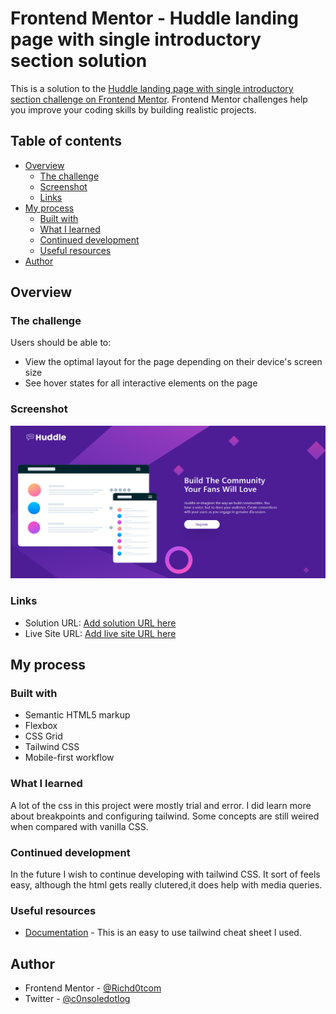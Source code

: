 # Frontend Mentor - Huddle landing page with single introductory section solution

This is a solution to the [Huddle landing page with single introductory section challenge on Frontend Mentor](https://www.frontendmentor.io/challenges/huddle-landing-page-with-a-single-introductory-section-B_2Wvxgi0). Frontend Mentor challenges help you improve your coding skills by building realistic projects. 

## Table of contents

- [Overview](#overview)
  - [The challenge](#the-challenge)
  - [Screenshot](#screenshot)
  - [Links](#links)
- [My process](#my-process)
  - [Built with](#built-with)
  - [What I learned](#what-i-learned)
  - [Continued development](#continued-development)
  - [Useful resources](#useful-resources)
- [Author](#author)


## Overview

### The challenge

Users should be able to:

- View the optimal layout for the page depending on their device's screen size
- See hover states for all interactive elements on the page

### Screenshot

![](./images/Screenshot.png)

### Links

- Solution URL: [Add solution URL here](https://your-solution-url.com)
- Live Site URL: [Add live site URL here](https://your-live-site-url.com)

## My process

### Built with

- Semantic HTML5 markup
- Flexbox
- CSS Grid
- Tailwind CSS
- Mobile-first workflow

### What I learned


A lot of the css in this project were mostly trial and error.
I did learn more about breakpoints and configuring tailwind.
Some concepts are still weired when compared with vanilla CSS.



### Continued development

In the future I wish to continue developing with tailwind CSS. It sort of feels easy, although the html gets really clutered,it does help with media queries.


### Useful resources

- [Documentation](https://nerdcave.com/tailwind-cheat-sheet) - This is an easy to use tailwind cheat sheet I used.

## Author

- Frontend Mentor - [@Richd0tcom](https://www.frontendmentor.io/profile/yourusername)
- Twitter - [@c0nsoledotlog](https://www.twitter.com/c0nsoledotlog)

